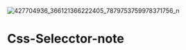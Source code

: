 ![427704936_366121366222405_7879753759978371756_n](https://github.com/akiraq10/Css-Selecctor-note/assets/61373343/6d4d5cad-f127-4beb-87bc-87a7a5a997f9)

# Css-Selecctor-note
